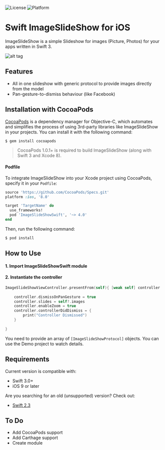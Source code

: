 ![License](https://img.shields.io/badge/license-mit-black.svg?style=flat)
![Platform](https://img.shields.io/badge/platform-ios-lightgray.svg?style=flat)

# Swift ImageSlideShow for iOS
ImageSlideShow is a simple Slideshow for images (Picture, Photos) for your apps written in Swift 3.

![alt tag](https://raw.githubusercontent.com/dimix/ImageSlideShow/e6e9a62db2b4c82b58d5b298ef6802c0a8125970/demo.gif)

## Features
- All in one slideshow with generic protocol to provide images directly from the model
- Pan-gesture-to-dismiss behaviour (like Facebook)

## Installation with CocoaPods

[CocoaPods](http://cocoapods.org) is a dependency manager for Objective-C, which automates and simplifies the process of using 3rd-party libraries like ImageSlideShow in your projects. You can install it with the following command:

```bash
$ gem install cocoapods
```

> CocoaPods 1.0.1+ is required to build ImageSlideShow (along with Swift 3 and Xcode 8).

#### Podfile

To integrate ImageSlideShow into your Xcode project using CocoaPods, specify it in your `Podfile`:

```ruby
source 'https://github.com/CocoaPods/Specs.git'
platform :ios, '8.0'

target 'TargetName' do
  use_frameworks!
  pod 'ImageSlideShowSwift', '~> 4.0'
end
```

Then, run the following command:

```bash
$ pod install
```

## How to Use

#### 1. Import ImageSlideShowSwift module
#### 2. Instantiate the controller

```swift
ImageSlideShowViewController.presentFrom(self){ [weak self] controller in
			
	controller.dismissOnPanGesture = true
	controller.slides = self?.images
	controller.enableZoom = true
	controller.controllerDidDismiss = {
		print("Controller Dismissed")
	}
			
}
```

You need to provide an array of `[ImageSlideShowProtocol]` objects.
You can use the Demo project to watch details.

## Requirements

Current version is compatible with:

* Swift 3.0+
* iOS 9 or later

Are you searching for an old (unsupported) version? Check out:

* [Swift 2.3](https://github.com/dimix/ImageSlideShow/tree/feature/swift2.3)

## To Do

* Add CocoaPods support
* Add Carthage support
* Create module
